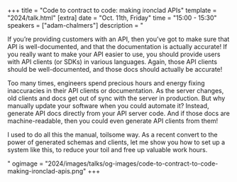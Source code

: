 +++
title = "Code to contract to code: making ironclad APIs"
template = "2024/talk.html"
[extra]
  date = "Oct. 11th, Friday"
  time = "15:00 - 15:30"
  speakers = ["adam-chalmers"]
  description = "<p>If you’re providing customers with an API, then you’ve got to make sure that API is well-documented, and that the documentation is actually accurate! If you really want to make your API easier to use, you should provide users with API clients (or SDKs) in various languages. Again, those API clients should be well-documented, and those docs should actually be accurate!</p><p>Too many times, engineers spend precious hours and energy fixing inaccuracies in their API clients or documentation. As the server changes, old clients and docs get out of sync with the server in production. But why manually update your software when you could automate it? Instead, generate API docs directly from your API server code. And if those docs are machine-readable, then you could even generate API clients from them!</p><p>I used to do all this the manual, toilsome way. As a recent convert to the power of generated schemas and clients, let me show you how to set up a system like this, to reduce your toil and free up valuable work hours.</p>"
  ogimage = "2024/images/talks/og-images/code-to-contract-to-code-making-ironclad-apis.png"
+++
